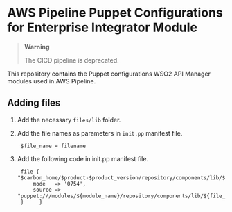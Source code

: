 # AWS Pipeline Puppet Configurations for Enterprise Integrator Module
> **Warning**
>
>   The CICD pipeline is deprecated.
>

This repository contains the Puppet configurations WSO2 API Manager modules used in AWS Pipeline.

## Adding files
1. Add the necessary `files/lib` folder. 
2. Add the file names as parameters in `init.pp` manifest file.
        
        $file_name = filename
2. Add the following code in init.pp  manifest file.
    
        file { "$carbon_home/$product-$product_version/repository/components/lib/${file_name}":
            mode   => '0754',
            source => "puppet:///modules/${module_name}/repository/components/lib/${file_name}",
        }     }
